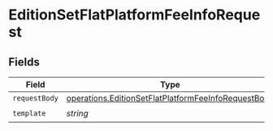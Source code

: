 # EditionSetFlatPlatformFeeInfoRequest


## Fields

| Field                                                                                                                      | Type                                                                                                                       | Required                                                                                                                   | Description                                                                                                                |
| -------------------------------------------------------------------------------------------------------------------------- | -------------------------------------------------------------------------------------------------------------------------- | -------------------------------------------------------------------------------------------------------------------------- | -------------------------------------------------------------------------------------------------------------------------- |
| `requestBody`                                                                                                              | [operations.EditionSetFlatPlatformFeeInfoRequestBody](../../models/operations/editionsetflatplatformfeeinforequestbody.md) | :heavy_minus_sign:                                                                                                         | N/A                                                                                                                        |
| `template`                                                                                                                 | *string*                                                                                                                   | :heavy_check_mark:                                                                                                         | Template id                                                                                                                |